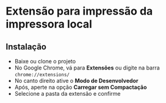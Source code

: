 # Extensão para impressão da impressora local

## Instalação 
- Baixe ou clone o projeto
- No Google Chrome, vá para **Extensões** ou digite na barra `chrome://extensions/`
- No canto direito ative o **Modo de Desenvolvedor**
- Após, aperte na opção **Carregar sem Compactação**
- Selecione a pasta da extensão e confirme
